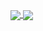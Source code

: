 ##
<div>
  <a href="https://github.com/Jozalack">
   <img heigth= "160rem" align="center" src="https://github-readme-stats.vercel.app/api?username=Jozalack&show_icons=true&theme=dark&include_all_commits=true&count_private=true"/>
  <img heigth= "160rem" align="center" src="https://github-readme-stats.vercel.app/api/top-langs/?username=Jozalack&layout=compact&langs_count=5&theme=dark"/>
  </a>
</div>
  
  ##
